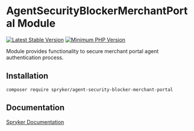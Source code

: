 # AgentSecurityBlockerMerchantPortal Module
[![Latest Stable Version](https://poser.pugx.org/spryker/agent-security-blocker-merchant-portal/v/stable.svg)](https://packagist.org/packages/spryker/agent-security-blocker-merchant-portal)
[![Minimum PHP Version](https://img.shields.io/badge/php-%3E%3D%208.3-8892BF.svg)](https://php.net/)

Module provides functionality to secure merchant portal agent authentication process.

## Installation

```
composer require spryker/agent-security-blocker-merchant-portal
```

## Documentation

[Spryker Documentation](https://docs.spryker.com)
